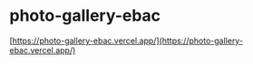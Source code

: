 # photo-gallery-ebac

[https://photo-gallery-ebac.vercel.app/](https://photo-gallery-ebac.vercel.app/)
